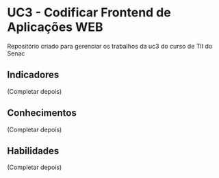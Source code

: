 # UC3 - Codificar Frontend de Aplicações WEB
Repositório criado para gerenciar os trabalhos da uc3 do curso de TII do Senac

## Indicadores
(Completar depois)

## Conhecimentos
(Completar depois)

## Habilidades
(Completar depois)